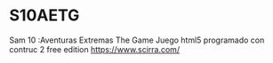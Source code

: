 S10AETG
=======

Sam 10 :Aventuras Extremas The Game
Juego html5 programado con contruc 2 free edition
https://www.scirra.com/
